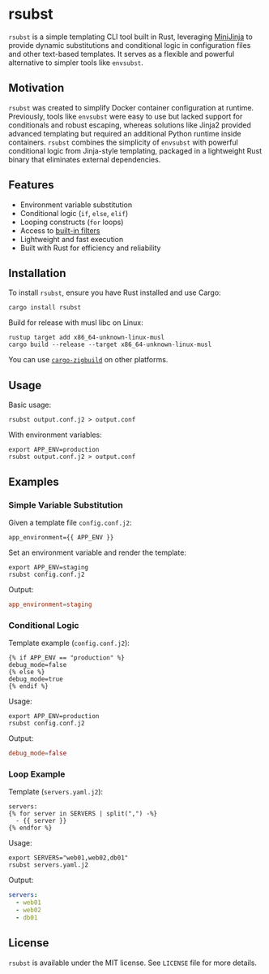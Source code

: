 # rsubst

`rsubst` is a simple templating CLI tool built in Rust, leveraging [MiniJinja](https://github.com/mitsuhiko/minijinja) to provide dynamic substitutions and conditional logic in configuration files and other text-based templates. It serves as a flexible and powerful alternative to simpler tools like `envsubst`.

## Motivation

`rsubst` was created to simplify Docker container configuration at runtime. Previously, tools like `envsubst` were easy to use but lacked support for conditionals and robust escaping, whereas solutions like Jinja2 provided advanced templating but required an additional Python runtime inside containers. `rsubst` combines the simplicity of `envsubst` with powerful conditional logic from Jinja-style templating, packaged in a lightweight Rust binary that eliminates external dependencies.

## Features

- Environment variable substitution
- Conditional logic (`if`, `else`, `elif`)
- Looping constructs (`for` loops)
- Access to [built-in filters](https://docs.rs/minijinja/latest/minijinja/filters/index.html)
- Lightweight and fast execution
- Built with Rust for efficiency and reliability

## Installation

To install `rsubst`, ensure you have Rust installed and use Cargo:

```shell
cargo install rsubst
```

Build for release with musl libc on Linux:

```shell
rustup target add x86_64-unknown-linux-musl
cargo build --release --target x86_64-unknown-linux-musl
```

You can use [`cargo-zigbuild`](https://github.com/rust-cross/cargo-zigbuild) on other platforms.

## Usage

Basic usage:

```shell
rsubst output.conf.j2 > output.conf
```

With environment variables:

```shell
export APP_ENV=production
rsubst output.conf.j2 > output.conf
```

## Examples

### Simple Variable Substitution

Given a template file `config.conf.j2`:

```jinja
app_environment={{ APP_ENV }}
```

Set an environment variable and render the template:

```shell
export APP_ENV=staging
rsubst config.conf.j2
```

Output:

```conf
app_environment=staging
```

### Conditional Logic

Template example (`config.conf.j2`):

```jinja
{% if APP_ENV == "production" %}
debug_mode=false
{% else %}
debug_mode=true
{% endif %}
```

Usage:

```shell
export APP_ENV=production
rsubst config.conf.j2
```

Output:

```conf
debug_mode=false
```

### Loop Example

Template (`servers.yaml.j2`):

```jinja
servers:
{% for server in SERVERS | split(",") -%}
  - {{ server }}
{% endfor %}
```

Usage:

```shell
export SERVERS="web01,web02,db01"
rsubst servers.yaml.j2
```

Output:

```yaml
servers:
  - web01
  - web02
  - db01
```

## License

`rsubst` is available under the MIT license. See `LICENSE` file for more details.
